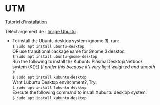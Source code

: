 # UTM

[Tutoriel d'installation](https://medium.com/@shubhjain10102003/install-linux-ubuntu-20-04-on-m1-m2-mac-silicon-de1992d5fa26)

Téléchargement de : [Image Ubuntu](https://cdimage.ubuntu.com/releases/20.04.5/release/)

* To install the Ubuntu desktop system (gnome 3), run:\
  `$ sudo apt install ubuntu-desktop`\
  OR use transitional package name for Gnome 3 desktop:\
  `$ sudo apt install ubuntu-gnome-desktop`\
  Run the following to install the Kubuntu Plasma Desktop/Netbook system (KDE) (_I prefer this because it’s very light weighted and smooth_ ):\
  `$ sudo apt install kubuntu-desktop`\
  Want Lubuntu Desktop environment?, Try:\
  `$ sudo apt install lubuntu-desktop`\
  Execute the following command to install Xubuntu desktop system:\
  `$ sudo apt install xubuntu-desktop`



